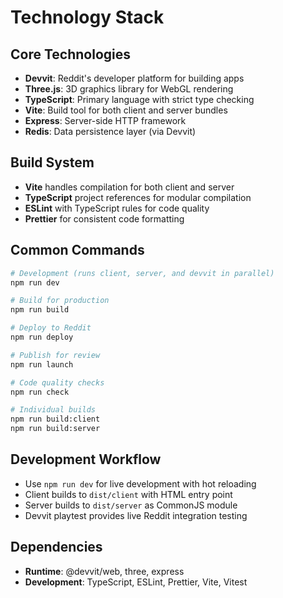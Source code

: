 # Technology Stack

## Core Technologies
- **Devvit**: Reddit's developer platform for building apps
- **Three.js**: 3D graphics library for WebGL rendering
- **TypeScript**: Primary language with strict type checking
- **Vite**: Build tool for both client and server bundles
- **Express**: Server-side HTTP framework
- **Redis**: Data persistence layer (via Devvit)

## Build System
- **Vite** handles compilation for both client and server
- **TypeScript** project references for modular compilation
- **ESLint** with TypeScript rules for code quality
- **Prettier** for consistent code formatting

## Common Commands
```bash
# Development (runs client, server, and devvit in parallel)
npm run dev

# Build for production
npm run build

# Deploy to Reddit
npm run deploy

# Publish for review
npm run launch

# Code quality checks
npm run check

# Individual builds
npm run build:client
npm run build:server
```

## Development Workflow
- Use `npm run dev` for live development with hot reloading
- Client builds to `dist/client` with HTML entry point
- Server builds to `dist/server` as CommonJS module
- Devvit playtest provides live Reddit integration testing

## Dependencies
- **Runtime**: @devvit/web, three, express
- **Development**: TypeScript, ESLint, Prettier, Vite, Vitest